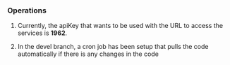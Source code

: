 ### Operations

1. Currently, the apiKey that wants to be used with the URL to access the services is **1962**.

2. In the devel branch, a cron job has been setup that pulls the code automatically if there is any changes in the code